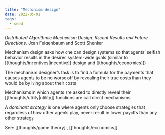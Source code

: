 ```yaml
---
title: "Mechanism design"
date: 2022-05-01
tags:
  - seed
---
```


_Distributed Algorithmic Mechanism Design: Recent Results and Future Directions_. Joan Feigenbaum and Scott Shenker

Mechanism design asks how one can design systems so that agents’ selfish behavior results in the desired system-wide goals (similar to [[thoughts/incentives|incentive]] design and [[thoughts/economics]])

The mechanism designer’s task is to find a formula for the payments that causes agents to be no worse off by revealing their true costs than they would be by lying about their costs

Mechanisms in which agents are asked to directly reveal their [[thoughts/utility|utility]] functions are call direct mechanisms

A _dominant strategy_ is one where agents only choose strategies that regardless of how other agents play, never result in lower payoffs than any other strategy.

See: [[thoughts/game theory]], [[thoughts/economics]]
